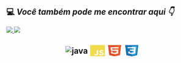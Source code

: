 
## 💻 *Você também pode me encontrar aqui 👇*
<a target="_blank" href="https://www.instagram.com/mayaracdfreitas"><img src="https://img.shields.io/badge/Instagram-E4405F?style=for-the-badge&logo=instagram&logoColor=white">
  </a>
<a target="_blank" href="https://www.linkedin.com/in/mayara-cauny-1224a3286/">
    <img src="https://img.shields.io/badge/LinkedIn-307cc5?style=for-the-badge&logo=linkedin&logoColor=white&color=004182"/>
  </a>

<h2 align="center"  ## 💻 * Linguagens, Frameworks, Ferramentas.*</h2>
<img align="center" alt="java" height="30" width="40" src="https://cdn-icons-png.flaticon.com/512/226/226777.png"> <img align="center" alt="javascript" height="30" width="40" src="https://raw.githubusercontent.com/devicons/devicon/master/icons/javascript/javascript-plain.svg">
<img align="center" alt="html" height="30" width="40" src="https://raw.githubusercontent.com/devicons/devicon/master/icons/html5/html5-original.svg">
<img align="center" alt="css" height="30" width="40" src="https://raw.githubusercontent.com/devicons/devicon/master/icons/css3/css3-original.svg">





